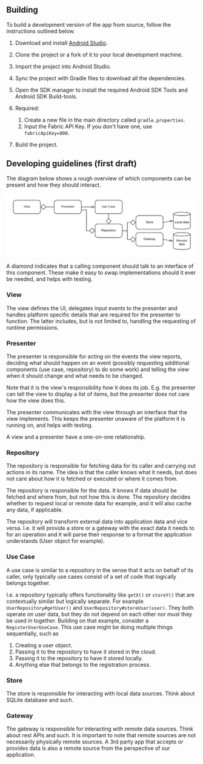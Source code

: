 ## Building 
To build a development version of the app from source, follow the instructions outlined below. 

1. Download and install [Android Studio](http://developer.android.com/sdk/index.html).
2. Clone the project or a fork of it to your local development machine.
3. Import the project into Android Studio.
4. Sync the project with Gradle files to download all the dependencies.
5. Open the SDK manager to install the required Android SDK Tools and Android SDK Build-tools.
7. Required: 
    1. Create a new file in the main directory called `gradle.properties`.
    2. Input the Fabric API Key. If you don't have one, use `fabricApiKey=000`.

8. Build the project.

## Developing guidelines (first draft)
The diagram below shows a rough overview of which components can be present and how they should interact.

![diagram](diagram.png)

A diamond indicates that a calling component should talk to an interface of this component. These
make it easy to swap implementations should it ever be needed, and helps with testing.

### View
The view defines the UI, delegates input events to the presenter and handles platform specific
details that are required for the presenter to function. The latter includes, but is not limited to,
handling the requesting of runtime permissions.

### Presenter
The presenter is responsible for acting on the events the view reports, deciding what should happen
on an event (possibly requesting additional components (use case, repository) to do some work) and
telling the view when it should change and what needs to be changed.

Note that it is the view's responsibility _how_ it does its job. E.g. the presenter can tell the view
to display a list of items, but the presenter does not care how the view does this.

The presenter communicates with the view through an interface that the view implements. This keeps
the presenter unaware of the platform it is running on, and helps with testing.

A view and a presenter have a one-on-one relationship.

### Repository
The repository is responsible for fetching data for its caller and carrying out actions in its
name. The idea is that the caller knows what it needs, but does not care about how it is fetched
or executed or where it comes from.

The repository is responsible for the data. It knows if data should be fetched and where from, 
but not how this is done. The repository decides whether to request local or remote data for example,
and it will also cache any data, if applicable.

The repository will transform external data into application data and vice versa. I.e. it will
provide a store or a gateway with the exact data it needs to for an operation and it will parse
their response to a format the application understands (User object for example).

### Use Case
A use case is similar to a repository in the sense that it acts on behalf of its caller, only typically
use cases consist of a set of code that logically belongs together.

I.e. a repository typically offers functionality like `getX()` or `storeY()` that are contextually
similar but logically separate. For example `UserRepository#getUser()` and 
`UserRepository#storeUser(user)`. They both operate on user data, but they do not depend on each
other nor must they be used in together. Building on that example, consider a `RegisterUserUseCase`.
This use case might be doing multiple things sequentially, such as 

1. Creating a user object.
2. Passing it to the repository to have it stored in the cloud.
3. Passing it to the repository to have it stored locally.
4. Anything else that belongs to the registration process.

### Store
The store is responsible for interacting with local data sources. Think about SQLite database and
such.

### Gateway
The gateway is responsible for interacting with remote data sources. Think about rest APIs and such.
It is important to note that remote sources are not necessarily physically remote sources. A 3rd party
app that accepts or provides data is also a remote source from the perspective of our application.
